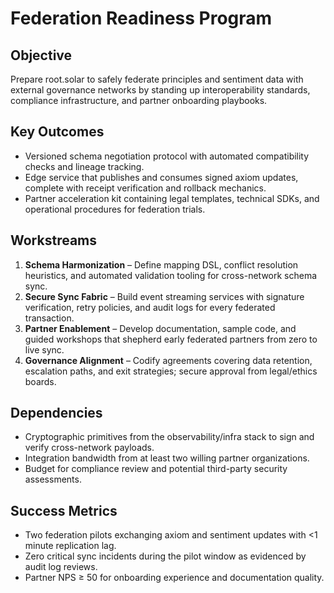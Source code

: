 # Federation Readiness Program

## Objective
Prepare root.solar to safely federate principles and sentiment data with external governance networks by standing up interoperability standards, compliance infrastructure, and partner onboarding playbooks.

## Key Outcomes
- Versioned schema negotiation protocol with automated compatibility checks and lineage tracking.
- Edge service that publishes and consumes signed axiom updates, complete with receipt verification and rollback mechanics.
- Partner acceleration kit containing legal templates, technical SDKs, and operational procedures for federation trials.

## Workstreams
1. **Schema Harmonization** – Define mapping DSL, conflict resolution heuristics, and automated validation tooling for cross-network schema sync.
2. **Secure Sync Fabric** – Build event streaming services with signature verification, retry policies, and audit logs for every federated transaction.
3. **Partner Enablement** – Develop documentation, sample code, and guided workshops that shepherd early federated partners from zero to live sync.
4. **Governance Alignment** – Codify agreements covering data retention, escalation paths, and exit strategies; secure approval from legal/ethics boards.

## Dependencies
- Cryptographic primitives from the observability/infra stack to sign and verify cross-network payloads.
- Integration bandwidth from at least two willing partner organizations.
- Budget for compliance review and potential third-party security assessments.

## Success Metrics
- Two federation pilots exchanging axiom and sentiment updates with <1 minute replication lag.
- Zero critical sync incidents during the pilot window as evidenced by audit log reviews.
- Partner NPS ≥ 50 for onboarding experience and documentation quality.
